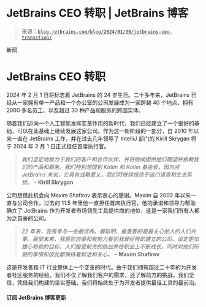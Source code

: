 <!--yml

类别：未分类

日期：2024 年 5 月 27 日 15:21:37

-->

# JetBrains CEO 转职 | JetBrains 博客

> 来源：[`blog.jetbrains.com/blog/2024/01/30/jetbrains-ceo-transition/`](https://blog.jetbrains.com/blog/2024/01/30/jetbrains-ceo-transition/)

新闻

# JetBrains CEO 转职

2024 年 2 月 1 日将标志着 JetBrains 的 24 岁生日。二十多年来，JetBrains 已经从一家拥有单一产品和一个办公室的公司发展成为一家跨越 40 个地点、拥有 2000 多名员工、以及超过 30 种产品和服务的跨国实体。

随着我们迈向一个人工智能发挥变革作用的新时代，我们已经建立了一个很好的基础，可以在此基础上继续发展这家公司。作为这一新阶段的一部分，自 2010 年以来一直在 JetBrains 工作，并在过去几年领导了 IntelliJ 部门的 Kirill Skrygan 将于 2024 年 2 月 1 日正式担任首席执行官。

> *我们坚定地致力于我们的客户和合作伙伴，并将继续提供他们期望并依赖我们的产品和服务。我们特别想提到 Kotlin 和 Kotlin 基金会，因为对 JetBrains 来说，它具有战略意义，我们将继续投资于这门语言和生态系统。* – **Kirill Skrygan**

公司想借此机会向 Maxim Shafirov 表示衷心的感谢。Maxim 自 2002 年以来一直与公司合作，过去的 11.5 年里他一直担任首席执行官。他的承诺和领导力帮助确立了 JetBrains 作为开发者市场领先工具提供商的地位，这是一家我们所有人都为之自豪的公司。

> *22 年来，我有幸与一些最优秀、最聪明、最重要的是最关心他人的人们共事。展望未来，我感到自豪和有能力看到我曾经帮助建立的公司，设定更加雄心勃勃的目标，人们接受前方的挑战并在职业上不断成长，同时对他们所做的事情和彼此都保持着鲜活和关心。* – **Maxim Shafirov**

这是开发者和 IT 行业整体上一个变革的时代。由于我们拥有超过二十年的为开发者社区服务的经验，我们不仅了解我们客户的需求，还了解前方的挑战。我们坚信，凭借我们构建的坚实基础，我们将始终处于为开发者提供最佳工具的最前沿。

#### 订阅 JetBrains 博客更新
